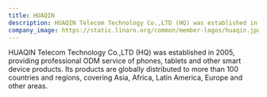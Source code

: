 ```yaml
---
title: HUAQIN
description: HUAQIN Telecom Technology Co.,LTD (HQ) was established in 2005, providing professional ODM service of phones, tablets and other smart device products.
company_image: https://static.linaro.org/common/member-logos/huaqin.jpg
---
```

HUAQIN Telecom Technology Co.,LTD (HQ) was established in 2005, providing professional ODM service of phones, tablets and other smart device products. Its products are globally distributed to more than 100 countries and regions, covering Asia, Africa, Latin America, Europe and other areas.
